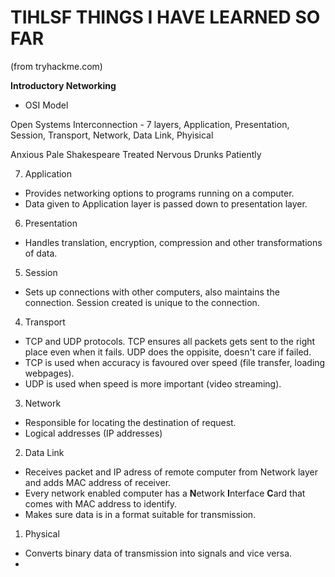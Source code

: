 # TIHLSF THINGS I HAVE LEARNED SO FAR

(from tryhackme.com)

**Introductory Networking**

- OSI Model

Open Systems Interconnection - 7 layers, Application, Presentation, Session, Transport, Network, Data Link, Phyisical

Anxious Pale Shakespeare Treated Nervous Drunks Patiently

7. Application

- Provides networking options to programs running on a computer.
- Data given to Application layer is passed down to presentation layer.

6. Presentation

- Handles translation, encryption, compression and other transformations of data.

5. Session

- Sets up connections with other computers, also maintains the connection. Session created is unique to the connection.

4. Transport

- TCP and UDP protocols. TCP ensures all packets gets sent to the right place even when it fails. UDP does the oppisite, doesn't care if failed.
- TCP is used when accuracy is favoured over speed (file transfer, loading webpages).
- UDP is used when speed is more important (video streaming).

3. Network

- Responsible for locating the destination of request.
- Logical addresses (IP addresses)

2. Data Link

- Receives packet and IP adress of remote computer from Network layer and adds MAC address of receiver.
- Every network enabled computer has a **N**etwork **I**nterface **C**ard that comes with MAC address to identify.
- Makes sure data is in a format suitable for transmission.

1. Physical

- Converts binary data of transmission into signals and vice versa.
-



